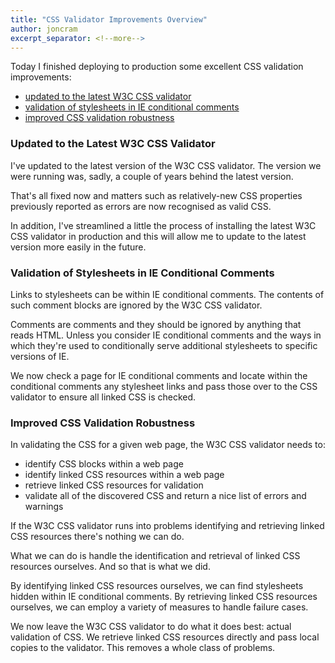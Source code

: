 ```yaml
---
title: "CSS Validator Improvements Overview"
author: joncram
excerpt_separator: <!--more-->
---
```


Today I finished deploying to production some excellent CSS validation improvements:

- [updated to the latest W3C CSS validator](/css-validator-improvements-overview/#updated-to-the-latest-w3c-css-validator)
- [validation of stylesheets in IE conditional comments](/css-validator-improvements-overview/#validation-of-stylesheets-in-ie-conditional-comments)
- [improved CSS validation robustness](/css-validator-improvements-overview/#improved-css-validation-robustness)

<!--more-->

### Updated to the Latest W3C CSS Validator

I've updated to the latest version of the W3C CSS validator. The version we were running was, sadly, a couple of years
behind the latest version.

That's all fixed now and matters such as relatively-new CSS properties previously reported as errors are now
recognised as valid CSS.

In addition, I've streamlined a little the process of installing the latest W3C CSS validator in production and
this will allow me to update to the latest version more easily in the future.

### Validation of Stylesheets in IE Conditional Comments

Links to stylesheets can be within IE conditional comments. The contents of such comment blocks are ignored by
the W3C CSS validator.

Comments are comments and they should be ignored by anything that reads HTML. Unless you consider IE conditional 
comments and the ways in which they're used to conditionally serve additional stylesheets to specific versions of IE.

We now check a page for IE conditional comments and locate within the conditional comments any stylesheet links
and pass those over to the CSS validator to ensure all linked CSS is checked.

### Improved CSS Validation Robustness

In validating the CSS for a given web page, the W3C CSS validator needs to:

- identify CSS blocks within a web page
- identify linked CSS resources within a web page
- retrieve linked CSS resources for validation
- validate all of the discovered CSS and return a nice list of errors and warnings

If the W3C CSS validator runs into problems identifying and retrieving linked CSS resources there's nothing we can do.

What we can do is handle the identification and retrieval of linked CSS resources ourselves. And so that is what we did.

By identifying linked CSS resources ourselves, we can find stylesheets hidden within IE conditional comments. By 
retrieving linked CSS resources ourselves, we can employ a variety of measures to handle failure cases.

We now leave the W3C CSS validator to do what it does best: actual validation of CSS. We retrieve linked CSS resources 
directly and pass local copies to the validator. This removes a whole class of problems.
